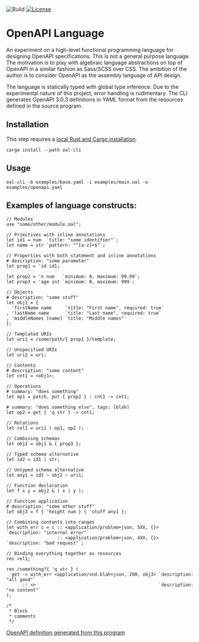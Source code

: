 ![Build](https://img.shields.io/github/workflow/status/ebastien/openapi-lang/ci)
[![License](https://img.shields.io/badge/license-Apache_2.0-blue.svg)](https://opensource.org/licenses/Apache-2.0)

# OpenAPI Language

An experiment on a high-level functional programming language for designing
OpenAPI specifications.
This is not a general purpose language.
The motivation is to play with algebraic language abstractions on top of OpenAPI
in a similar fashion as Sass/SCSS over CSS.
The ambition of the author is to consider OpenAPI as the assembly language of API design. 

The language is statically typed with global type inference.
Due to the experimental nature of this project, error handling is rudimentary.
The CLI generates OpenAPI 3.0.3 definitions in YAML format from the resources defined
in the source program.

## Installation

This step requires a [local Rust and Cargo installation](https://doc.rust-lang.org/cargo/getting-started/installation.html).

```
cargo install --path oal-cli
```

## Usage

```
oal-cli -b examples/base.yaml -i examples/main.oal -o examples/openapi.yaml
```

## Examples of language constructs:
```
// Modules
use "some/other/module.oal";
```
```
// Primitives with inline annotations
let id1 = num  `title: "some identifier"`;
let name = str `pattern: "^[a-z]+$"`;
```
```
// Properties with both statement and inline annotations
# description: "some parameter"
let prop1 = 'id id1;

let prop2 = 'n num   `minimum: 0, maximum: 99.99`;
let prop3 = 'age int `minimum: 0, maximum: 999`;
```
```
// Objects
# description: "some stuff"
let obj1 = {
  'firstName name     `title: "First name", required: true`
, 'lastName name      `title: "Last name", required: true`
, 'middleNames [name] `title: "Middle names"`
};
```
```
// Templated URIs
let uri1 = /some/path/{ prop1 }/template;
```
```
// Unspecified URIs
let uri2 = uri;
```
```
// Contents
# description: "some content"
let cnt1 = <obj1>;
```
```
// Operations
# summary: "does something"
let op1 = patch, put { prop2 } : cnt1 -> cnt1;

# summary: "does something else", tags: [blah]
let op2 = get { 'q str } -> cnt1;
```
```
// Relations
let rel1 = uri1 ( op1, op2 );
```
```
// Combining schemas
let obj2 = obj1 & { prop3 };
```
```
// Typed schema alternative
let id2 = id1 | str;
```
```
// Untyped schema alternative
let any1 = id2 ~ obj2 ~ uri1;
```
```
// Function declaration
let f x y = obj2 & ( x | y );
```
```
// Function application
# description: "some other stuff"
let obj3 = f { 'height num } { 'stuff any1 };
```
```
// Combining contents into ranges
let with_err c = c :: <application/problem+json, 5XX, {}> `description: "internal error"`
                   :: <application/problem+json, 4XX, {}> `description: "bad request"`;
```
```
// Binding everything together as resources
res rel1;

res /something?{ 'q str } (
  get -> with_err <application/vnd.blah+json, 200, obj3> `description: "all good"`
      :: <>                                              `description: "no content"`
);
```
```
/*
 * Block
 * comments
 */
```

[OpenAPI definition generated from this program](examples/openapi.yaml)
